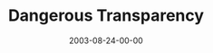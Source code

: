 ---
layout: message
category: message
series: "Dangerous Conversations"
title: "Dangerous Transparency"
date: 2003-08-24-00-00
message_id: 209
audio: "http://s3.amazonaws.com/crossroads-media/media/legacy/mp3/DC_02_08-24-03_Dangerous_Transparency.mp3"
audio-duration: "35:13"
explicit: "N"
---